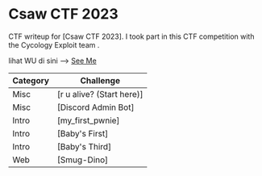 # Csaw CTF 2023
CTF writeup for [Csaw CTF 2023]. I took part in this CTF competition with the Cycology Exploit team .

lihat WU di sini --> [See Me](https://docs.google.com/document/d/1gcikCAx-t0YtR_HmYXsSE3e0KAQsqTmO/edit?usp=sharing&ouid=102248628082389764413&rtpof=true&sd=true)

| Category | Challenge |
| --- | --- |
| Misc | [r u alive? (Start here)]
| Misc | [Discord Admin Bot]
| Intro | [my_first_pwnie]
| Intro | [Baby's First]
| Intro | [Baby's Third]
| Web | [Smug-Dino]